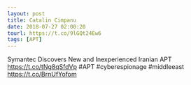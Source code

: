 ```yaml
---
layout: post
title: Catalin Cimpanu
date: 2018-07-27 02:00:20
tourl: https://t.co/9lGQt24Ew6
tags: [APT]
---
```

Symantec Discovers New and Inexperienced Iranian APT https://t.co/tNg8qSfdVp #APT #cyberespionage #middleeast https://t.co/BrnUfYofom